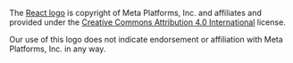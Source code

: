 The [React logo][1] is copyright of Meta Platforms, Inc. and affiliates and provided under the [Creative Commons Attribution 4.0 International][2] license.

Our use of this logo does not indicate endorsement or affiliation
with Meta Platforms, Inc. in any way.

[1]: https://github.com/reactjs/react.dev/blob/main/src/components/Logo.tsx
[2]: https://creativecommons.org/licenses/by/4.0/
